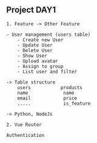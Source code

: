 ## Project DAY1
    1. Feature -> Other Feature

    - User management (users table)
        - Create new User
        - Update User
        - Delete User
        - Show User
        - Upload avatar
        - Assign to group
        - List user and filter

    -> Table structure
        users           products
        name             name
        email            price
        .....            is_feature

    -> Python, NodeJs 

    2. Vue Router

    Authentication

    